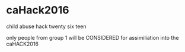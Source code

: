 # caHack2016
child abuse hack twenty six teen

only people from group 1 will be CONSIDERED for assimiliation into the caHACK2016
